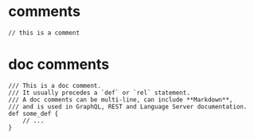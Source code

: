 # comments

```ontol
// this is a comment
```

# doc comments

```ontol
/// This is a doc comment.
/// It usually precedes a `def` or `rel` statement.
/// A doc comments can be multi-line, can include **Markdown**,
/// and is used in GraphQL, REST and Language Server documentation.
def some_def {
    // ...
}
```
